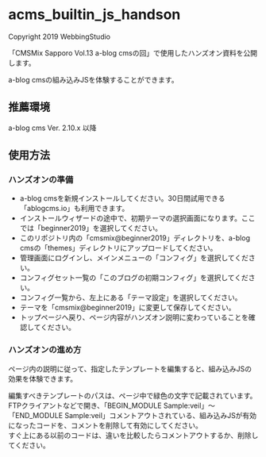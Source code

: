 # acms_builtin_js_handson

Copyright 2019 WebbingStudio

「CMSMix Sapporo Vol.13 a-blog cmsの回」で使用したハンズオン資料を公開します。

a-blog cmsの組み込みJSを体験することができます。

## 推薦環境

a-blog cms Ver. 2.10.x 以降

## 使用方法

### ハンズオンの準備

+ a-blog cmsを新規インストールしてください。30日間試用できる「ablogcms.io」も利用できます。
+ インストールウィザードの途中で、初期テーマの選択画面になります。ここでは「beginner2019」を選択してください。
+ このリポジトリ内の「cmsmix@beginner2019」ディレクトリを、a-blog cmsの「themes」ディレクトリにアップロードしてください。
+ 管理画面にログインし、メインメニューの「コンフィグ」を選択してください。
+ コンフィグセット一覧の「このブログの初期コンフィグ」を選択してください。
+ コンフィグ一覧から、左上にある「テーマ設定」を選択してください。
+ テーマを「cmsmix@beginner2019」に変更して保存してください。
+ トップページへ戻り、ページ内容がハンズオン説明に変わっていることを確認してください。

### ハンズオンの進め方

ページ内の説明に従って、指定したテンプレートを編集すると、組み込みJSの効果を体験できます。

編集すべきテンプレートのパスは、ページ中で緑色の文字で記載されています。  
FTPクライアントなどで開き、「BEGIN_MODULE Sample:veil」〜「END_MODULE Sample:veil」コメントアウトされている、組み込みJSが有効になったコードを、コメントを削除して有効にしてください。  
すぐ上にある以前のコードは、違いを比較したらコメントアウトするか、削除してください。



